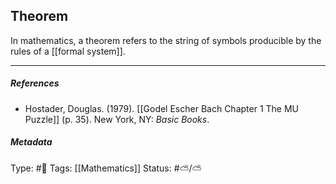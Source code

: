 ## Theorem  # 

In mathematics, a theorem refers to the string of symbols producible by the rules of a [[formal system]].

___

##### References

- Hostader, Douglas. (1979). [[Godel Escher Bach Chapter 1 The MU Puzzle]] (p. 35). New York, NY: _Basic Books_.

##### Metadata

Type: #🔴 
Tags: [[Mathematics]] 
Status: #⛅️/⛅️